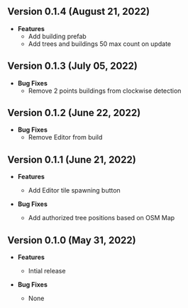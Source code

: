 ## Version 0.1.4 (August 21, 2022)
- **Features**
  - Add building prefab
  - Add trees and buildings 50 max count on update

## Version 0.1.3 (July 05, 2022)
- **Bug Fixes**
  - Remove 2 points buildings from clockwise detection

## Version 0.1.2 (June 22, 2022)
- **Bug Fixes**
  - Remove Editor from build

## Version 0.1.1 (June 21, 2022)
- **Features**
  - Add Editor tile spawning button

- **Bug Fixes**
  - Add authorized tree positions based on OSM Map

## Version 0.1.0 (May 31, 2022)
- **Features**
  - Intial release

- **Bug Fixes**
  - None
